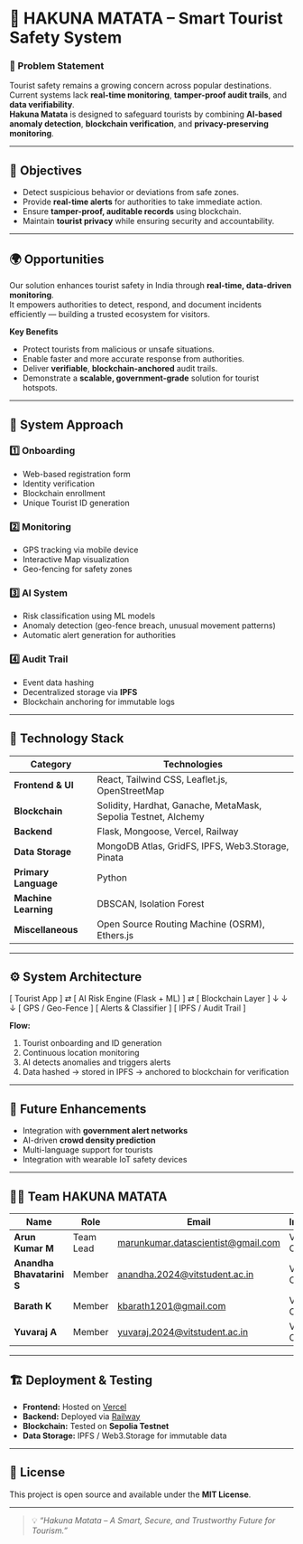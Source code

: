 # 🧭 HAKUNA MATATA – Smart Tourist Safety System

### 🚨 Problem Statement
Tourist safety remains a growing concern across popular destinations. Current systems lack **real-time monitoring**, **tamper-proof audit trails**, and **data verifiability**.  
**Hakuna Matata** is designed to safeguard tourists by combining **AI-based anomaly detection**, **blockchain verification**, and **privacy-preserving monitoring**.

---

## 🎯 Objectives

- Detect suspicious behavior or deviations from safe zones.  
- Provide **real-time alerts** for authorities to take immediate action.  
- Ensure **tamper-proof, auditable records** using blockchain.  
- Maintain **tourist privacy** while ensuring security and accountability.

---

## 🌍 Opportunities

Our solution enhances tourist safety in India through **real-time, data-driven monitoring**.  
It empowers authorities to detect, respond, and document incidents efficiently — building a trusted ecosystem for visitors.

**Key Benefits**
- Protect tourists from malicious or unsafe situations.  
- Enable faster and more accurate response from authorities.  
- Deliver **verifiable**, **blockchain-anchored** audit trails.  
- Demonstrate a **scalable, government-grade** solution for tourist hotspots.

---

## 🧠 System Approach

### 1️⃣ Onboarding
- Web-based registration form  
- Identity verification  
- Blockchain enrollment  
- Unique Tourist ID generation  

### 2️⃣ Monitoring
- GPS tracking via mobile device  
- Interactive Map visualization  
- Geo-fencing for safety zones  

### 3️⃣ AI System
- Risk classification using ML models  
- Anomaly detection (geo-fence breach, unusual movement patterns)  
- Automatic alert generation for authorities  

### 4️⃣ Audit Trail
- Event data hashing  
- Decentralized storage via **IPFS**  
- Blockchain anchoring for immutable logs  

---

## 🧩 Technology Stack

| Category | Technologies |
|-----------|---------------|
| **Frontend & UI** | React, Tailwind CSS, Leaflet.js, OpenStreetMap |
| **Blockchain** | Solidity, Hardhat, Ganache, MetaMask, Sepolia Testnet, Alchemy |
| **Backend** | Flask, Mongoose, Vercel, Railway |
| **Data Storage** | MongoDB Atlas, GridFS, IPFS, Web3.Storage, Pinata |
| **Primary Language** | Python |
| **Machine Learning** | DBSCAN, Isolation Forest |
| **Miscellaneous** | Open Source Routing Machine (OSRM), Ethers.js |

---

## ⚙️ System Architecture

[ Tourist App ] ⇄ [ AI Risk Engine (Flask + ML) ] ⇄ [ Blockchain Layer ]
↓ ↓ ↓
[ GPS / Geo-Fence ] [ Alerts & Classifier ] [ IPFS / Audit Trail ]


**Flow:**
1. Tourist onboarding and ID generation  
2. Continuous location monitoring  
3. AI detects anomalies and triggers alerts  
4. Data hashed → stored in IPFS → anchored to blockchain for verification  

---

## 🚀 Future Enhancements

- Integration with **government alert networks**  
- AI-driven **crowd density prediction**  
- Multi-language support for tourists  
- Integration with wearable IoT safety devices  

---

## 👨‍💻 Team HAKUNA MATATA

| Name | Role | Email | Institution |
|------|------|--------|-------------|
| **Arun Kumar M** | Team Lead | marunkumar.datascientist@gmail.com | VIT Chennai |
| **Anandha Bhavatarini S** | Member | anandha.2024@vitstudent.ac.in | VIT Chennai |
| **Barath K** | Member | kbarath1201@gmail.com | VIT Chennai |
| **Yuvaraj A** | Member | yuvaraj.2024@vitstudent.ac.in | VIT Chennai |

---

## 🏗️ Deployment & Testing
- **Frontend:** Hosted on [Vercel](https://vercel.com/)  
- **Backend:** Deployed via [Railway](https://railway.app/)  
- **Blockchain:** Tested on **Sepolia Testnet**  
- **Data Storage:** IPFS / Web3.Storage for immutable data  

---

## 📜 License
This project is open source and available under the **MIT License**.

---

> 💡 *“Hakuna Matata – A Smart, Secure, and Trustworthy Future for Tourism.”*
